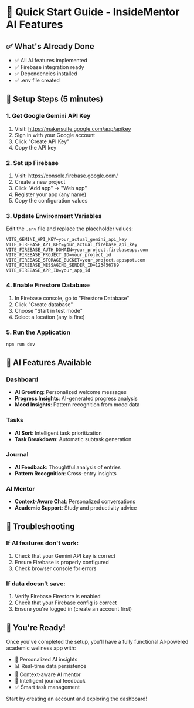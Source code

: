 # 🚀 Quick Start Guide - InsideMentor AI Features

## ✅ What's Already Done

- ✅ All AI features implemented
- ✅ Firebase integration ready
- ✅ Dependencies installed
- ✅ .env file created

## 🔧 Setup Steps (5 minutes)

### 1. Get Google Gemini API Key
1. Visit: https://makersuite.google.com/app/apikey
2. Sign in with your Google account
3. Click "Create API Key"
4. Copy the API key

### 2. Set up Firebase
1. Visit: https://console.firebase.google.com/
2. Create a new project
3. Click "Add app" → "Web app"
4. Register your app (any name)
5. Copy the configuration values

### 3. Update Environment Variables
Edit the `.env` file and replace the placeholder values:

```env
VITE_GEMINI_API_KEY=your_actual_gemini_api_key
VITE_FIREBASE_API_KEY=your_actual_firebase_api_key
VITE_FIREBASE_AUTH_DOMAIN=your_project.firebaseapp.com
VITE_FIREBASE_PROJECT_ID=your_project_id
VITE_FIREBASE_STORAGE_BUCKET=your_project.appspot.com
VITE_FIREBASE_MESSAGING_SENDER_ID=123456789
VITE_FIREBASE_APP_ID=your_app_id
```

### 4. Enable Firestore Database
1. In Firebase console, go to "Firestore Database"
2. Click "Create database"
3. Choose "Start in test mode"
4. Select a location (any is fine)

### 5. Run the Application
```bash
npm run dev
```

## 🎯 AI Features Available

### Dashboard
- **AI Greeting**: Personalized welcome messages
- **Progress Insights**: AI-generated progress analysis
- **Mood Insights**: Pattern recognition from mood data

### Tasks
- **AI Sort**: Intelligent task prioritization
- **Task Breakdown**: Automatic subtask generation

### Journal
- **AI Feedback**: Thoughtful analysis of entries
- **Pattern Recognition**: Cross-entry insights

### AI Mentor
- **Context-Aware Chat**: Personalized conversations
- **Academic Support**: Study and productivity advice

## 🐛 Troubleshooting

### If AI features don't work:
1. Check that your Gemini API key is correct
2. Ensure Firebase is properly configured
3. Check browser console for errors

### If data doesn't save:
1. Verify Firebase Firestore is enabled
2. Check that your Firebase config is correct
3. Ensure you're logged in (create an account first)

## 🎉 You're Ready!

Once you've completed the setup, you'll have a fully functional AI-powered academic wellness app with:

- 🤖 Personalized AI insights
- 📊 Real-time data persistence
- 💬 Context-aware AI mentor
- 📝 Intelligent journal feedback
- ✅ Smart task management

Start by creating an account and exploring the dashboard! 